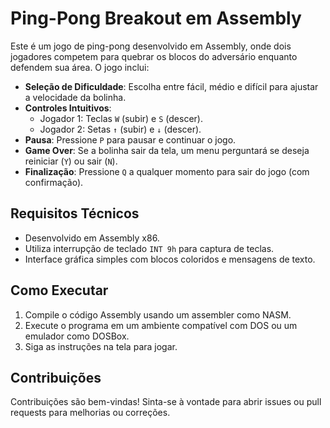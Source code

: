 # Ping-Pong Breakout em Assembly

Este é um jogo de ping-pong desenvolvido em Assembly, onde dois jogadores competem para quebrar os blocos do adversário enquanto defendem sua área. O jogo inclui:

- **Seleção de Dificuldade**: Escolha entre fácil, médio e difícil para ajustar a velocidade da bolinha.
- **Controles Intuitivos**:
  - Jogador 1: Teclas `W` (subir) e `S` (descer).
  - Jogador 2: Setas `↑` (subir) e `↓` (descer).
- **Pausa**: Pressione `P` para pausar e continuar o jogo.
- **Game Over**: Se a bolinha sair da tela, um menu perguntará se deseja reiniciar (`Y`) ou sair (`N`).
- **Finalização**: Pressione `Q` a qualquer momento para sair do jogo (com confirmação).

## Requisitos Técnicos
- Desenvolvido em Assembly x86.
- Utiliza interrupção de teclado `INT 9h` para captura de teclas.
- Interface gráfica simples com blocos coloridos e mensagens de texto.

## Como Executar
1. Compile o código Assembly usando um assembler como NASM.
2. Execute o programa em um ambiente compatível com DOS ou um emulador como DOSBox.
3. Siga as instruções na tela para jogar.

## Contribuições
Contribuições são bem-vindas! Sinta-se à vontade para abrir issues ou pull requests para melhorias ou correções.
